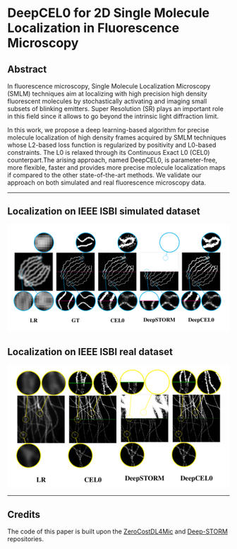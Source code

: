 # DeepCEL0 for 2D Single Molecule Localization in Fluorescence Microscopy

## Abstract
In fluorescence microscopy,  Single Molecule Localization Microscopy (SMLM) techniques aim at localizing with high precision high density fluorescent molecules by stochastically activating and imaging small subsets of blinking emitters.  Super Resolution (SR) plays an important role in this field since it allows to go beyond the intrinsic light diffraction limit.

In  this  work,  we  propose  a  deep  learning-based  algorithm  for  precise  molecule  localization of high density frames acquired by SMLM techniques whose L2-based loss function is regularized by positivity and L0-based constraints. The L0 is relaxed through its Continuous Exact L0 (CEL0) counterpart.The  arising  approach,  named  DeepCEL0,  is  parameter-free,  more  flexible,  faster  and  provides  more precise molecule localization maps if compared to the other state-of-the-art methods.  We validate our approach on both simulated and real fluorescence microscopy data.

---

##  Localization on IEEE ISBI simulated dataset
<img src="figs/fig4.png" width="800px"/>

## Localization on IEEE ISBI real dataset
<img src="figs/fig5.png" width="800px"/>

---

## Credits
The code of this paper is built upon the [ZeroCostDL4Mic](https://github.com/HenriquesLab/ZeroCostDL4Mic) and [Deep-STORM](https://github.com/EliasNehme/Deep-STORM) repositories.


